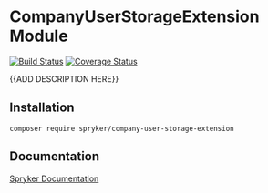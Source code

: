 # CompanyUserStorageExtension Module
[![Build Status](https://travis-ci.org/spryker/company-user-storage-extension.svg)](https://travis-ci.org/spryker/company-user-storage-extension)
[![Coverage Status](https://coveralls.io/repos/github/spryker/company-user-storage-extension/badge.svg)](https://coveralls.io/github/spryker/company-user-storage-extension)

{{ADD DESCRIPTION HERE}}

## Installation

```
composer require spryker/company-user-storage-extension
```

## Documentation

[Spryker Documentation](https://academy.spryker.com/developing_with_spryker/module_guide/modules.html)
